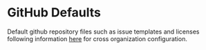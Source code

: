 # GitHub Defaults

Default github repository files such as issue templates and licenses following information [here](https://docs.github.com/en/github/building-a-strong-community/creating-a-default-community-health-file) for cross organization configuration.
